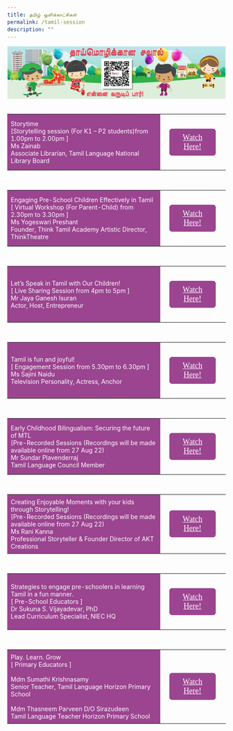 ```yaml
---
title: தமிழ் ஒளிக்காட்சிகள்
permalink: /tamil-session
description: ""
---
```

<html>
<head>
<style>
	.btn1{
	font-size: 18px;
    font-family: KaiTi;
    background-color: #9b4490;
    padding: 10px 13px;
    margin: 25px 13px;
    border-radius: 6px;
    width: 60%;
    text-align: center;
	display:block;
	}
	 .btn1:hover {
background-color: lightgrey;!important;
}
.content a {
margin-bottom:0rem;
text-decoration:none;
}
</style>
</head>
<body>
	<img src="/images/mtls2021_mtlchallenge_tl.jpg"><br><br>
<table style="border-collapse: collapse;
  width: 100%;">
  <tr>
    <td style="border: none; width: 70%;
  text-align: left;padding: 8px;background-color:#9b4490;color:#fff">Storytime<br/>
  [Storytelling session (For K1 – P2 students)from 1.00pm to 2.00pm ]<br/>
   Ms Zainab <br/>
		Associate Librarian, Tamil Language
National Library Board  </td>
    <td style="border: none;
  text-align: left;padding: 8px;width: 30%;">
 <a href="#" class="btn1" style="color:#fff;">Watch Here!</a>
</td>
    </tr>
</table>
<br/>
<table style="border-collapse: collapse;
  width: 100%;">
  <tr>
    <td style="border: none; width: 70%;
  text-align: left;padding: 8px;background-color:#9b4490;color:#fff">Engaging Pre-School Children Effectively in Tamil<br/>
  [ Virtual Workshop (For Parent-Child) from 2.30pm to 3.30pm ]<br/>
Ms Yogeswari Preshant <br/>
		Founder, Think Tamil Academy Artistic Director, ThinkTheatre </td>
    <td style="border: none;
  text-align: left;padding: 8px;width: 30%;">
 <a href="#" class="btn1" style="color:#fff;">Watch Here!</a>
</td>
    </tr>
</table>
<br/>
<table style="border-collapse: collapse;
  width: 100%;">
  <tr>
    <td style="border: none; width: 70%;
  text-align: left;padding: 8px;background-color:#9b4490;color:#fff">Let’s Speak in Tamil with Our Children!<br/>
  [ Live Sharing Session from 4pm to 5pm ]<br/>
Mr Jaya Ganesh Isuran<br/>
		Actor, Host, Entrepreneur <br/>
        </td>
    <td style="border: none;
  text-align: left;padding: 8px;width: 30%;">
 <a href="#" class="btn1" style="color:#fff;">Watch Here!</a>
</td>
    </tr>
</table>
<br/>
<table style="border-collapse: collapse;
  width: 100%;">
  <tr>
    <td style="border: none; width: 70%;
  text-align: left;padding: 8px;background-color:#9b4490;color:#fff">Tamil is fun and joyful! <br/>
  [ Engagement Session from 5.30pm to 6.30pm ]<br/>
Ms Sajini Naidu <br/>
		Television Personality, Actress, Anchor
</td>
    <td style="border: none;
  text-align: left;padding: 8px;width: 30%;">
 <a href="#" class="btn1" style="color:#fff;">Watch Here!</a>
 </td>
    </tr>
</table>
<br/>
<table style="border-collapse: collapse;
  width: 100%;">
  <tr>
    <td style="border: none; width: 70%;
  text-align: left;padding: 8px;background-color:#9b4490;color:#fff">Early Childhood Bilingualism: Securing the future of MTL<br/>
  [Pre-Recorded Sessions (Recordings will be made available online from 27 Aug 22) <br/>
Mr Sundar Plavenderraj<br/>
		Tamil Language Council Member
     </td>
    <td style="border: none;
  text-align: left;padding: 8px;width: 30%;">
 <a href="#" class="btn1" style="color:#fff;">Watch Here!</a>
</td>
    </tr>
</table>
<br/>
<table style="border-collapse: collapse;
  width: 100%;">
  <tr>
    <td style="border: none; width: 70%;
  text-align: left;padding: 8px;background-color:#9b4490;color:#fff">Creating Enjoyable Moments with your kids through Storytelling! <br/>
  [Pre-Recorded Sessions (Recordings will be made available online from 27 Aug 22) <br/>
Ms Rani Kanna <br/>
		Professional Storyteller & Founder Director of AKT Creations
     </td>
    <td style="border: none;
  text-align: left;padding: 8px;width: 30%;">
 <a href="#" class="btn1" style="color:#fff;">Watch Here!</a>
</td>
    </tr>
</table>
<br/>

<table style="border-collapse: collapse;
  width: 100%;">
  <tr>
    <td style="border: none; width: 70%;
  text-align: left;padding: 8px;background-color:#9b4490;color:#fff">Strategies to engage pre-schoolers in learning Tamil in a fun manner.  <br/>
  [ Pre-School Educators ] <br/>
Dr Sukuna S. Vijayadevar, PhD <br/>
	Lead Curriculum Specialist, NIEC HQ </td>
    <td style="border: none;
  text-align: left;padding: 8px;width: 30%;">
 <a href="#" class="btn1" style="color:#fff;">Watch Here!</a>
</td>
    </tr>
</table>
<br/>
<table style="border-collapse: collapse;
  width: 100%;">
  <tr>
    <td style="border: none; width: 70%;
  text-align: left;padding: 8px;background-color:#9b4490;color:#fff">Play. Learn. Grow<br/>
  [  Primary Educators ]   <br/>
  <br/>
Mdm Sumathi Krishnasamy <br/>
		Senior Teacher, Tamil Language 
Horizon Primary School <br/>
        <br/>
      Mdm Thasneem Parveen D/O Sirazudeen<br/>
		Tamil Language Teacher 
Horizon Primary School </td>
    <td style="border: none;
  text-align: left;padding: 8px;width: 30%;">
 <a href="#" class="btn1" style="color:#fff;">Watch Here!</a>
</td>
    </tr>
</body>
</html>
